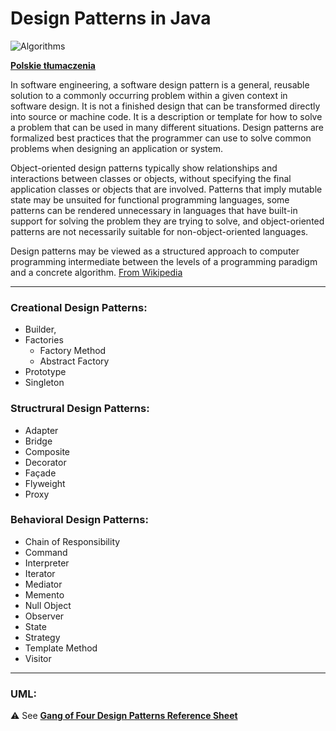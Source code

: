 # Design Patterns in Java

![Algorithms](https://img.shields.io/badge/Design--Patterns-Implementation--in--Java-green.svg?longCache=true&style=for-the-badge)

 **[Polskie tłumaczenia](https://github.com/jszlenk/Design-Patterns-in-Java/blob/master/docs/READMEPL.md)**


In software engineering, a software design pattern is a general, reusable solution to a commonly occurring problem within a given context in software design. It is not a finished design that can be transformed directly into source or machine code. It is a description or template for how to solve a problem that can be used in many different situations. Design patterns are formalized best practices that the programmer can use to solve common problems when designing an application or system.

Object-oriented design patterns typically show relationships and interactions between classes or objects, without specifying the final application classes or objects that are involved. Patterns that imply mutable state may be unsuited for functional programming languages, some patterns can be rendered unnecessary in languages that have built-in support for solving the problem they are trying to solve, and object-oriented patterns are not necessarily suitable for non-object-oriented languages.

Design patterns may be viewed as a structured approach to computer programming intermediate between the levels of a programming paradigm and a concrete algorithm. [From Wikipedia](https://en.wikipedia.org/wiki/Software_design_pattern)

------

### Creational Design Patterns: 

 - Builder, 
 - Factories
   - Factory Method  
   - Abstract Factory 
 - Prototype 
 - Singleton

### Structrural Design Patterns:

 - Adapter
 - Bridge
 - Composite
 - Decorator
 - Façade
 - Flyweight 
 - Proxy

### Behavioral Design Patterns:

 - Chain of Responsibility 
 - Command
 - Interpreter
 - Iterator 
 - Mediator 
 - Memento
 - Null Object 
 - Observer 
 - State 
 - Strategy 
 - Template Method 
 - Visitor

------

### UML:

:warning: See **[Gang of Four Design Patterns Reference Sheet](http://www.blackwasp.co.uk/GangOfFour.aspx)**